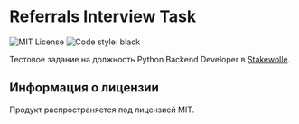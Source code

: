 # Referrals Interview Task
![MIT License](https://img.shields.io/github/license/JustKappaMan/Referrals-Interview-Task)
![Code style: black](https://img.shields.io/badge/code%20style-black-black)

Тестовое задание на должность Python Backend Developer в [Stakewolle](https://career.habr.com/companies/stakewollecom).

## Информация о лицензии
Продукт распространяется под лицензией MIT.

